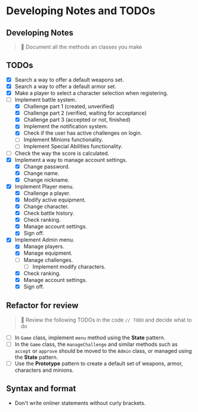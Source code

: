 # Developing Notes and TODOs

## Developing Notes

> 📄 Document all the methods an classes you make

## TODOs

- [X] Search a way to offer a default weapons set.
- [X] Search a way to offer a default armor set.
- [X] Make a player to select a character selection when registering.
- [ ] Implement battle system.
  - [X] Challenge part 1 (created, unverified)
  - [X] Challenge part 2 (verified, waiting for acceptance)
  - [X] Challenge part 3 (accepted or not, finished)
  - [X] Implement the notification system.
  - [X] Check if the user has active challenges on login.
  - [ ] Implement Minions functionality.
  - [ ] Implement Special Abilities functionality.
- [ ] Check the way the score is calculated.
- [X] Implement a way to manage account settings.
  - [X] Change password.
  - [X] Change name.
  - [X] Change nickname.
- [x] Implement Player menu.
  - [X] Challenge a player.
  - [X] Modify active equipment.
  - [X] Change character.
  - [X] Check battle history.
  - [X] Check ranking.
  - [X] Manage account settings.
  - [X] Sign off.
- [x] Implement Admin menu.
  - [X] Manage players.
  - [X] Manage equipment.
  - [ ] Manage challenges.
    - [ ] Implement modify characters.
  - [X] Check ranking.
  - [X] Manage account settings.
  - [X] Sign off.
  
## Refactor for review

> 📆 Review the following TODOs in the code `// TODO` and decide what to do

- [ ] In `Game` class, implement `menu` method using the **State** pattern.
- [ ] In the `Game` class, the `manageChallenge` and similar methods such as `accept` or `approve` should be moved to the `Admin` class, or managed using the **State** pattern.
- [ ] Use the **Prototype** pattern to create a default set of weapons, armor, characters and minions.

## Syntax and format

- Don't write onliner statements without curly brackets.